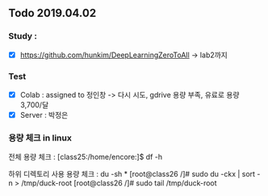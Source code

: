 ## Todo 2019.04.02

### Study : 
- [X]   https://github.com/hunkim/DeepLearningZeroToAll ->  lab2까지 


### Test 
- [X]   Colab  : assigned to 정인창  -> 다시 시도, gdrive 용량 부족, 유료로 용량 3,700/달 
- [X]   Server : 박정은

### 용량 체크 in linux
전체 용량 체크 : 
[class25:/home/encore:]$ df -h

하위 디렉토리 사용 용량 체크 : 
du -sh *
[root@class26 /]# sudo du -ckx | sort -n > /tmp/duck-root
[root@class26 /]# sudo tail /tmp/duck-root
